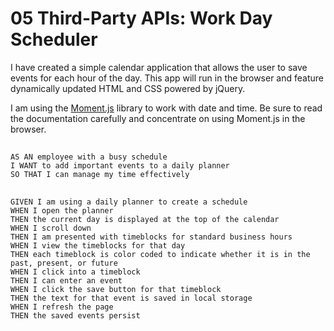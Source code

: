 # 05 Third-Party APIs: Work Day Scheduler

I have created a simple calendar application that allows the user to save events for each hour of the day. This app will run in the browser and feature dynamically updated HTML and CSS powered by jQuery.

I am using the [Moment.js](https://momentjs.com/) library to work with date and time. Be sure to read the documentation carefully and concentrate on using Moment.js in the browser.

## 

```
AS AN employee with a busy schedule
I WANT to add important events to a daily planner
SO THAT I can manage my time effectively
```

##

```
GIVEN I am using a daily planner to create a schedule
WHEN I open the planner
THEN the current day is displayed at the top of the calendar
WHEN I scroll down
THEN I am presented with timeblocks for standard business hours
WHEN I view the timeblocks for that day
THEN each timeblock is color coded to indicate whether it is in the past, present, or future
WHEN I click into a timeblock
THEN I can enter an event
WHEN I click the save button for that timeblock
THEN the text for that event is saved in local storage
WHEN I refresh the page
THEN the saved events persist
```






